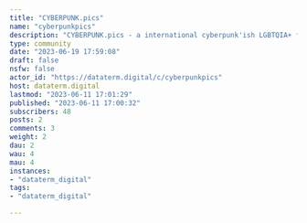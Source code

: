 ```yaml
---
title: "CYBERPUNK.pics" 
name: "cyberpunkpics"
description: "CYBERPUNK.pics - a international cyberpunk'ish LGBTQIA+ friendly Pixelfed instance for edgerunners, netrunners and cyberpunks and all who want to become one. Powered by CORTEXIMPLANT.com"
type: community
date: "2023-06-19 17:59:08"
draft: false
nsfw: false
actor_id: "https://dataterm.digital/c/cyberpunkpics"
host: dataterm.digital
lastmod: "2023-06-11 17:01:29"
published: "2023-06-11 17:00:32"
subscribers: 48
posts: 2
comments: 3
weight: 2
dau: 2
wau: 4
mau: 4
instances:
- "dataterm_digital"
tags: 
- "dataterm_digital"

---
```

